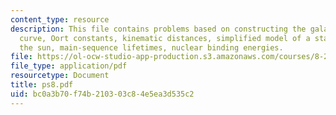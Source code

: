 ```yaml
---
content_type: resource
description: This file contains problems based on constructing the galactic rotation
  curve, Oort constants, kinematic distances, simplified model of a star, fueling
  the sun, main-sequence lifetimes, nuclear binding energies.
file: https://ol-ocw-studio-app-production.s3.amazonaws.com/courses/8-282j-introduction-to-astronomy-spring-2006/bc0a3b70f74b210303c84e5ea3d535c2_ps8.pdf
file_type: application/pdf
resourcetype: Document
title: ps8.pdf
uid: bc0a3b70-f74b-2103-03c8-4e5ea3d535c2
---
```

